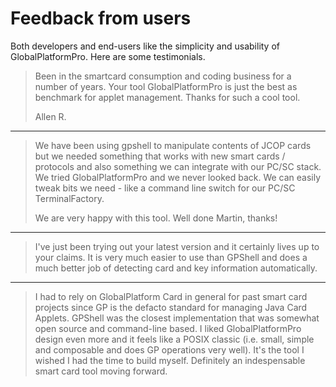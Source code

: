 # Feedback from users

Both developers and end-users like the simplicity and usability of GlobalPlatformPro. Here are some testimonials.

> Been in the smartcard consumption and coding business for a number of years. Your tool GlobalPlatformPro is just the best as benchmark for applet management. Thanks for such a cool tool.
>
> Allen R.

----

> We have been using gpshell to manipulate contents of JCOP cards but we needed something that works with new smart cards / protocols and also something we can  integrate with our PC/SC stack. We tried GlobalPlatformPro and we never looked  back. We can easily tweak bits we need - like a command line switch for our PC/SC TerminalFactory.
> 
> We are very happy with this tool. Well done Martin, thanks!

----

> I've just been trying out your latest version and it certainly lives up to your claims. It is very much easier to use than GPShell and does a much better job of detecting card and key information automatically.

----

>  I had to rely on GlobalPlatform Card in general for past smart card projects since GP is the defacto standard for managing Java Card Applets. GPShell was the closest implementation that was somewhat open source and command-line based. I liked GlobalPlatformPro design even more and it feels like a POSIX classic (i.e. small, simple and composable and does GP operations very well). It's the tool I wished I had the time to build myself. Definitely an indespensable smart card tool moving forward. 

